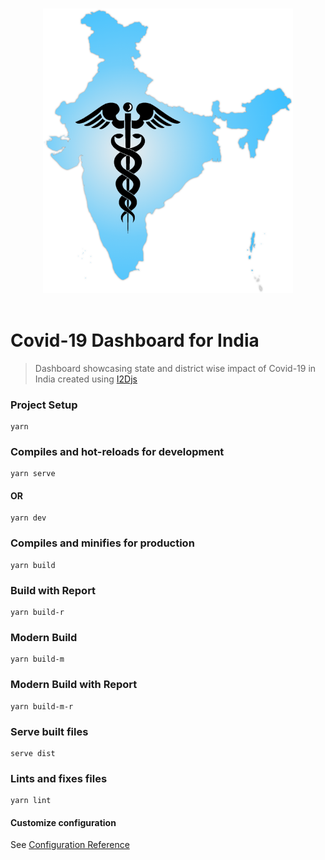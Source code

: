 <p align="center">
  <br>
  <img width="400" src="./public/static/img/logo.png" alt="Logo of I2DJS-COVID-INDIA repository">
  <br>
  <br>
</p>

# Covid-19 Dashboard for India

> Dashboard showcasing state and district wise impact of Covid-19 in India created using [I2Djs](https://github.com/I2Djs/I2Djs)

### Project Setup

```
yarn
```

### Compiles and hot-reloads for development

```
yarn serve
```

#### OR

```
yarn dev
```

### Compiles and minifies for production

```
yarn build
```

### Build with Report

```
yarn build-r
```

### Modern Build

```
yarn build-m
```

### Modern Build with Report

```
yarn build-m-r
```

### Serve built files

```
serve dist
```

### Lints and fixes files

```
yarn lint
```

#### Customize configuration

See [Configuration Reference](https://cli.vuejs.org/config/)
